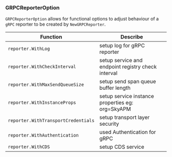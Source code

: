 ### GRPCReporterOption

`GRPCReporterOption` allows for functional options to adjust behaviour of a `gRPC` reporter to be created by `NewGRPCReporter`.

| Function                            | Describe                                           |
|-------------------------------------|----------------------------------------------------|
| `reporter.WithLog`                  | setup log for gRPC reporter                        |
| `reporter.WithCheckInterval`        | setup service and endpoint registry check interval |
| `reporter.WithMaxSendQueueSize`     | setup send span queue buffer length                |
| `reporter.WithInstanceProps`        | setup service instance properties eg: org=SkyAPM   |
| `reporter.WithTransportCredentials` | setup transport layer security                     |
| `reporter.WithAuthentication`       | used Authentication for gRPC                       |
| `reporter.WithCDS`                  | setup CDS service                                  |